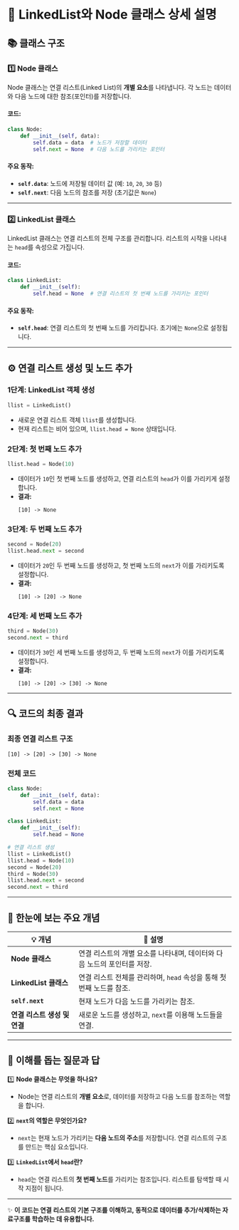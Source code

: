 # 🧵 LinkedList와 Node 클래스 상세 설명

## 📚 클래스 구조

### 1️⃣ **Node 클래스**
Node 클래스는 연결 리스트(Linked List)의 **개별 요소**를 나타냅니다. 각 노드는 데이터와 다음 노드에 대한 참조(포인터)를 저장합니다.

#### 코드:
```python
class Node:
    def __init__(self, data):
        self.data = data  # 노드가 저장할 데이터
        self.next = None  # 다음 노드를 가리키는 포인터
```

#### 주요 동작:
- **`self.data`**: 노드에 저장될 데이터 값 (예: `10`, `20`, `30` 등)
- **`self.next`**: 다음 노드의 참조를 저장 (초기값은 `None`)

---

### 2️⃣ **LinkedList 클래스**
LinkedList 클래스는 연결 리스트의 전체 구조를 관리합니다. 리스트의 시작을 나타내는 `head`를 속성으로 가집니다.

#### 코드:
```python
class LinkedList:
    def __init__(self):
        self.head = None  # 연결 리스트의 첫 번째 노드를 가리키는 포인터
```

#### 주요 동작:
- **`self.head`**: 연결 리스트의 첫 번째 노드를 가리킵니다. 초기에는 `None`으로 설정됩니다.

---

## ⚙️ 연결 리스트 생성 및 노드 추가

### **1단계: LinkedList 객체 생성**
```python
llist = LinkedList()
```
- 새로운 연결 리스트 객체 `llist`를 생성합니다.
- 현재 리스트는 비어 있으며, `llist.head = None` 상태입니다.

### **2단계: 첫 번째 노드 추가**
```python
llist.head = Node(10)
```
- 데이터가 `10`인 첫 번째 노드를 생성하고, 연결 리스트의 `head`가 이를 가리키게 설정합니다.
- **결과:**
  ```
  [10] -> None
  ```

### **3단계: 두 번째 노드 추가**
```python
second = Node(20)
llist.head.next = second
```
- 데이터가 `20`인 두 번째 노드를 생성하고, 첫 번째 노드의 `next`가 이를 가리키도록 설정합니다.
- **결과:**
  ```
  [10] -> [20] -> None
  ```

### **4단계: 세 번째 노드 추가**
```python
third = Node(30)
second.next = third
```
- 데이터가 `30`인 세 번째 노드를 생성하고, 두 번째 노드의 `next`가 이를 가리키도록 설정합니다.
- **결과:**
  ```
  [10] -> [20] -> [30] -> None
  ```

---

## 🔍 코드의 최종 결과

### **최종 연결 리스트 구조**
```
[10] -> [20] -> [30] -> None
```

### **전체 코드**
```python
class Node:
    def __init__(self, data):
        self.data = data
        self.next = None

class LinkedList:
    def __init__(self):
        self.head = None

# 연결 리스트 생성
llist = LinkedList()
llist.head = Node(10)
second = Node(20)
third = Node(30)
llist.head.next = second
second.next = third
```

---

## 📝 한눈에 보는 주요 개념

| 💡 **개념**                  | 📖 **설명**                                                                 |
|-----------------------------|----------------------------------------------------------------------------|
| **Node 클래스**              | 연결 리스트의 개별 요소를 나타내며, 데이터와 다음 노드의 포인터를 저장.        |
| **LinkedList 클래스**         | 연결 리스트 전체를 관리하며, `head` 속성을 통해 첫 번째 노드를 참조.           |
| **`self.next`**              | 현재 노드가 다음 노드를 가리키는 참조.                                      |
| **연결 리스트 생성 및 연결**    | 새로운 노드를 생성하고, `next`를 이용해 노드들을 연결.                       |

---

## 🎯 이해를 돕는 질문과 답

1️⃣ **Node 클래스는 무엇을 하나요?**
- Node는 연결 리스트의 **개별 요소**로, 데이터를 저장하고 다음 노드를 참조하는 역할을 합니다.

2️⃣ **`next`의 역할은 무엇인가요?**
- `next`는 현재 노드가 가리키는 **다음 노드의 주소**를 저장합니다. 연결 리스트의 구조를 만드는 핵심 요소입니다.

3️⃣ **`LinkedList`에서 `head`란?**
- `head`는 연결 리스트의 **첫 번째 노드**를 가리키는 참조입니다. 리스트를 탐색할 때 시작 지점이 됩니다.

---

✨ **이 코드는 연결 리스트의 기본 구조를 이해하고, 동적으로 데이터를 추가/삭제하는 자료구조를 학습하는 데 유용합니다.**
